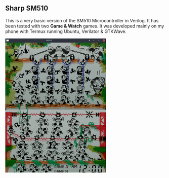 Sharp SM510
---

This is a very basic version of the SM510 Microcontroller in Verilog. It has been tested with two **Game & Watch** games. It was developed mainly on my phone with Termux running Ubuntu, Verilator & GTKWave.

![screenshot](./vid.gif)